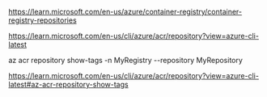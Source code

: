 https://learn.microsoft.com/en-us/azure/container-registry/container-registry-repositories

https://learn.microsoft.com/en-us/cli/azure/acr/repository?view=azure-cli-latest

az acr repository show-tags -n MyRegistry --repository MyRepository

https://learn.microsoft.com/en-us/cli/azure/acr/repository?view=azure-cli-latest#az-acr-repository-show-tags